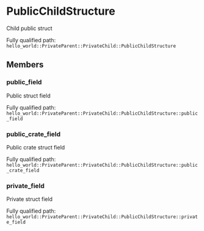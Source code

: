 # PublicChildStructure

Child public struct


Fully qualified path: `hello_world::PrivateParent::PrivateChild::PublicChildStructure`

## Members

### public_field

Public struct field

Fully qualified path: `hello_world::PrivateParent::PrivateChild::PublicChildStructure::public_field`


### public_crate_field

Public crate struct field

Fully qualified path: `hello_world::PrivateParent::PrivateChild::PublicChildStructure::public_crate_field`


### private_field

Private struct field

Fully qualified path: `hello_world::PrivateParent::PrivateChild::PublicChildStructure::private_field`


